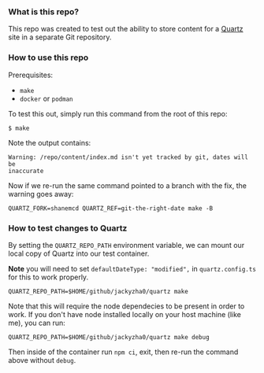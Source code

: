 ### What is this repo?

This repo was created to test out the ability to store content for a [Quartz](http://quartz.jzhao.xyz) site
in a separate Git repository.

### How to use this repo

Prerequisites:

- `make`
- `docker` or `podman`

To test this out, simply run this command from the root of this repo:

```
$ make
```

Note the output contains:

```
Warning: /repo/content/index.md isn't yet tracked by git, dates will be
inaccurate
```

Now if we re-run the same command pointed to a branch with the fix, the warning
goes away:

```
QUARTZ_FORK=shanemcd QUARTZ_REF=git-the-right-date make -B
```

### How to test changes to Quartz

By setting the `QUARTZ_REPO_PATH` environment variable, we can mount our local
copy of Quartz into our test container.

**Note** you will need to set `defaultDateType: "modified",` in
`quartz.config.ts` for this to work properly.

```
QUARTZ_REPO_PATH=$HOME/github/jackyzha0/quartz make
```

Note that this will require the node dependecies to be present in order to
work. If you don't have node installed locally on your host machine (like me),
you can run:

```
QUARTZ_REPO_PATH=$HOME/github/jackyzha0/quartz make debug
```

Then inside of the container run `npm ci`, exit, then re-run the command above
without `debug`.
